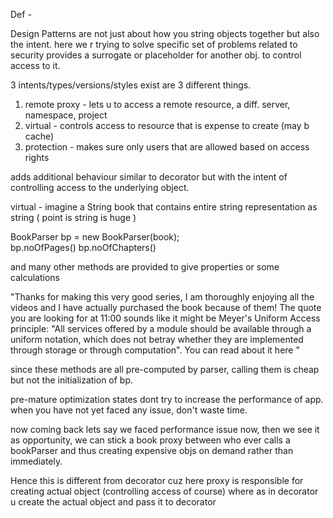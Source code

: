 Def -
 
Design Patterns are not just about how you string objects together but also the intent. here we r trying to solve specific set of problems related to security
provides a surrogate or placeholder for another obj. to control access to it.

3 intents/types/versions/styles exist are 3 different things.
1. remote proxy - lets u to access a remote resource, a diff. server, namespace, project
2. virtual - controls access to resource that is expense to create (may b cache)
3. protection - makes sure only users that are allowed based on access rights

adds additional behaviour similar to decorator but with the intent of controlling
access to the underlying object. 

virtual - imagine a String book that contains entire string representation as
string ( point is string is huge )

BookParser bp = new BookParser(book);  
bp.noOfPages()
bp.noOfChapters()

and many other methods are provided to give properties or some calculations

"Thanks for making this very good series, I am thoroughly enjoying all the videos and I have actually purchased the book because of them! The quote you are looking for at 11:00 sounds like it might be Meyer's Uniform Access principle: "All services offered by a module should be available through a uniform notation, which does not betray whether they are implemented through storage or through computation". You can read about it here "


since these methods are all pre-computed by parser, calling them is cheap but not the initialization of bp.  

pre-mature optimization states dont try to increase the performance of app.
when you have not yet faced any issue, don't waste time.
  

now coming back lets say we faced performance issue now, then we see it as opportunity, we can stick a book proxy between who ever calls a bookParser
and thus creating expensive objs on demand rather than immediately. 

Hence this is different from decorator cuz here proxy is responsible for creating actual object (controlling access of course) where as in decorator u create the actual object and pass it to decorator


  
